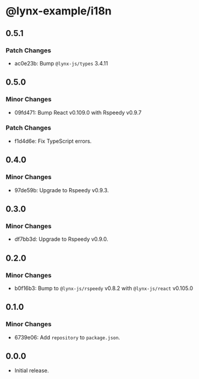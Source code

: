 # @lynx-example/i18n

## 0.5.1

### Patch Changes

- ac0e23b: Bump `@lynx-js/types` 3.4.11

## 0.5.0

### Minor Changes

- 09fd471: Bump React v0.109.0 with Rspeedy v0.9.7

### Patch Changes

- f1d4d6e: Fix TypeScript errors.

## 0.4.0

### Minor Changes

- 97de59b: Upgrade to Rspeedy v0.9.3.

## 0.3.0

### Minor Changes

- df7bb3d: Upgrade to Rspeedy v0.9.0.

## 0.2.0

### Minor Changes

- b0f16b3: Bump to `@lynx-js/rspeedy` v0.8.2 with `@lynx-js/react` v0.105.0

## 0.1.0

### Minor Changes

- 6739e06: Add `repository` to `package.json`.

## 0.0.0

- Initial release.
